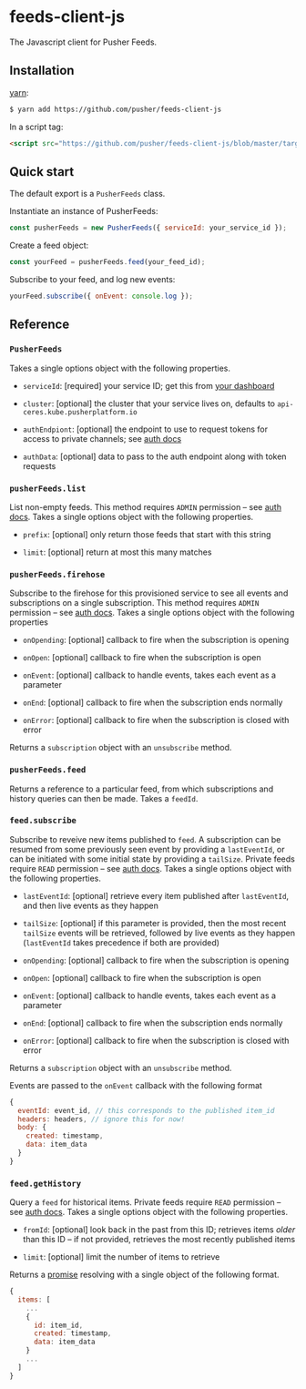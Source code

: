# feeds-client-js

The Javascript client for Pusher Feeds.

## Installation

[yarn](https://yarnpkg.com/):

```sh
$ yarn add https://github.com/pusher/feeds-client-js
```

In a script tag:

```html
<script src="https://github.com/pusher/feeds-client-js/blob/master/target/pusher-feeds-client.js"></script> [TODO does this actually work?]
```

## Quick start

The default export is a `PusherFeeds` class.

Instantiate an instance of PusherFeeds:

```js
const pusherFeeds = new PusherFeeds({ serviceId: your_service_id });
```

Create a feed object:

```js
const yourFeed = pusherFeeds.feed(your_feed_id);
```

Subscribe to your feed, and log new events:

```js
yourFeed.subscribe({ onEvent: console.log });
```

## Reference

### `PusherFeeds`

Takes a single options object with the following properties.

- `serviceId`: [required] your service ID; get this from [your
  dashboard](https://dash.pusher.com)

- `cluster`: [optional] the cluster that your service lives on, defaults to
  `api-ceres.kube.pusherplatform.io`

- `authEndpiont`: [optional] the endpoint to use to request tokens for access
  to private channels; see [auth docs](TODO)

- `authData`: [optional] data to pass to the auth endpoint along with token
  requests

### `pusherFeeds.list`

List non-empty feeds. This method requires `ADMIN` permission – see [auth
docs](TODO). Takes a single options object with the following properties.

- `prefix`: [optional] only return those feeds that start with this string

- `limit`: [optional] return at most this many matches

### `pusherFeeds.firehose`

Subscribe to the firehose for this provisioned service to see all events and
subscriptions on a single subscription. This method requires `ADMIN` permission
– see [auth docs](TODO). Takes a single options object with the following
properties

- `onOpending`: [optional] callback to fire when the subscription is opening

- `onOpen`: [optional] callback to fire when the subscription is open

- `onEvent`: [optional] callback to handle events, takes each event as a
  parameter

- `onEnd`: [optional] callback to fire when the subscription ends normally

- `onError`: [optional] callback to fire when the subscription is closed with
  error

Returns a `subscription` object with an `unsubscribe` method.

### `pusherFeeds.feed`

Returns a reference to a particular feed, from which subscriptions and history
queries can then be made. Takes a `feedId`.

### `feed.subscribe`

Subscribe to reveive new items published to `feed`. A subscription can be
resumed from some previously seen event by providing a `lastEventId`, or can be
initiated with some initial state by providing a `tailSize`. Private feeds require `READ` permission – see [auth docs](TODO). Takes a single
options object with the following properties.

- `lastEventId`: [optional] retrieve every item published after `lastEventId`,
  and then live events as they happen

- `tailSize`: [optional] if this parameter is provided, then the most recent
  `tailSize` events will be retrieved, followed by live events as they happen
  (`lastEventId` takes precedence if both are provided)

- `onOpending`: [optional] callback to fire when the subscription is opening

- `onOpen`: [optional] callback to fire when the subscription is open

- `onEvent`: [optional] callback to handle events, takes each event as a
  parameter

- `onEnd`: [optional] callback to fire when the subscription ends normally

- `onError`: [optional] callback to fire when the subscription is closed with
  error

Returns a `subscription` object with an `unsubscribe` method.

Events are passed to the `onEvent` callback with the following format

```js
{
  eventId: event_id, // this corresponds to the published item_id
  headers: headers, // ignore this for now!
  body: {
    created: timestamp,
    data: item_data
  }
}
```

### `feed.getHistory`

Query a `feed` for historical items. Private feeds require `READ` permission – see [auth docs](TODO). Takes a single options object with the
following properties.

- `fromId`: [optional] look back in the past from this ID; retrieves items
  _older_ than this ID – if not provided, retrieves the most recently published
  items

- `limit`: [optional] limit the number of items to retrieve

Returns a [promise](https://mdn.io/promise) resolving with a single object of
the following format.

```js
{
  items: [
    ...
    {
      id: item_id,
      created: timestamp,
      data: item_data
    }
    ...
  ]
}
```
